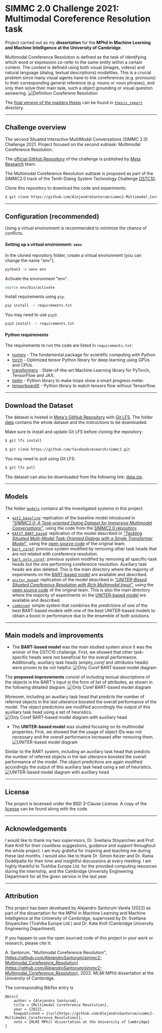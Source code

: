 # SIMMC 2.0 Challenge 2021: Multimodal Coreference Resolution task

Project carried out as my **dissertation** for the **MPhil in Machine Learning and Machine Intelligence at the University of Cambridge**.

Multimodal Coreference Resolution is defined as the task of identifying which word or expression co-refer to the same entity within a certain context. The context is defined using both visual (images, videos) and natural language (dialog, textual descriptions) modalities. This is a crucial problem since many visual agents have to link coreferences (e.g. pronouns) to their corresponding general reference (e.g. nouns or noun phrases), and only then solve their main task, such a object grounding or visual question asnwering.
![Definition Coreferene Resolution](https://github.com/AlejandroSantorum/simmc2-Multimodal_Coreference_Resolution/blob/main/imgs/define_coref_resolution.png)
<!---
<img src="imgs/define_coref_resolution.png" width=650 height=320 alt="Definition Coreferene Resolution">
-->

The [final version of the masters thesis](https://github.com/AlejandroSantorum/simmc2-Multimodal_Coreference_Resolution/tree/main/thesis_report/AlejandroSantorum_MLMI_dissertation.pdf) can be found in [`thesis_report`](https://github.com/AlejandroSantorum/simmc2-Multimodal_Coreference_Resolution/tree/main/thesis_report) directory.

---------------------------------------------
## Challenge overview
The second Situated Interactive MultiModal Conversations (SIMMC 2.0) Challenge 2021. Project focused on the second subtask: Multimodal Coreference Resolution.

The [official GitHub Repository](https://github.com/facebookresearch/simmc2) of the challenge is published by [Meta Research](https://github.com/facebookresearch) team.

The Multimodal Coreference Resolution subtask is proposed as part of the SIMMC2.0 track of the Tenth Dialog System Technology Challenge [DSTC10](https://sites.google.com/dstc.community/dstc10/home).

Clone this repository to download the code and experiments:
```bash
$ git clone https://github.com/AlejandroSantorum/simmc2-Multimodal_Coreference_Resolution.git
```

----------------------------------------------
## Configuration (recommended)

Using a virtual environment is recommended to minimize the chance of conflicts.

#### Setting up a virtual environment: `venv`

In the cloned repository folder, create a virtual environment (you can change the name "env").
```bash
python3 -m venv env
```

Activate the environment "env".
```bash
source env/bin/activate
```

Install requirements using `pip`.
```bash
pip install -r requirements.txt
```
You may need to use `pip3`.
```bash
pip3 install -r requirements.txt
```

#### Python requirements
The requirements to run the code are listed in `requirements.txt`:
* [numpy](https://github.com/numpy/numpy) - The fundamental package for scientific computing with Python
* [torch](https://pytorch.org/) - Optimized tensor Python library for deep learning using GPUs and CPUs.
* [transformers](https://huggingface.co/docs/transformers/index) - State-of-the-art Machine Learning library for PyTorch, TensorFlow and JAX.
* [tqdm](https://github.com/tqdm/tqdm) - Python library to make loops show a smart progress meter.
* [tensorboardX](https://pypi.org/project/tensorboardX/) - Python library to watch tensors flow without Tensorflow.


----------------------------------------------
## Download the Dataset
The dataset is hosted in [Meta's GitHub Repository](https://github.com/facebookresearch/simmc2) with [Git LFS](https://git-lfs.github.com/). The folder [data](https://github.com/facebookresearch/simmc2/tree/main/data) contains the whole dataset and the instructions to be downloaded.

Make sure to install and update Git LFS before cloning the repository:
```bash
$ git lfs install
```

```bash
$ git clone https://github.com/facebookresearch/simmc2.git
```

You may need to pull using Git LFS:
```bash
$ git lfs pull
```

The dataset can also be downloaded from the following link: [data.zip](https://drive.google.com/file/d/1L6k0s4uFvEJZyWRp8N8NtoQ0k_VsV0Kl/view?usp=sharing).

----------------------------------------------
## Models

The folder [`models`](https://github.com/AlejandroSantorum/simmc2-Multimodal_Coreference_Resolution/tree/main/models) contains all the investigated systems in this project:

- [`gpt2_baseline`](https://github.com/AlejandroSantorum/simmc2-Multimodal_Coreference_Resolution/tree/main/models/gpt2_baseline): replication of the baseline model introduced in [*"SIMMC2.0: A Task-oriented Dialog Dataset for Immersive Multimodal Conversations"*](https://aclanthology.org/2021.emnlp-main.401.pdf), using the code from the [SIMMC2.0 repository](https://github.com/facebookresearch/simmc2).
- [`KAIST_BART_based`](https://github.com/AlejandroSantorum/simmc2-Multimodal_Coreference_Resolution/tree/main/models/KAIST_BART_based): replication of the model described in [*"Tackling Situated Multi-Modal Task-Oriented Dialogs with a Single Transformer Model"*](https://openreview.net/forum?id=NajekV9uBas), using the [open source code](https://github.com/KAIST-AILab/DSTC10-SIMMC) of the original team.
- [`bart_coref`](https://github.com/AlejandroSantorum/simmc2-Multimodal_Coreference_Resolution/tree/main/models/bart_coref): previous system modified by removing other task heads that are *not* related with coreference resolution.
- [`bart_only_coref`](https://github.com/AlejandroSantorum/simmc2-Multimodal_Coreference_Resolution/tree/main/models/bart_only_coref): previous system modified by removing all specific-task heads but the one performing coreference resolution. Auxiliary task heads are also deleted. This is the main directory where the majority of experiments on the [BART-based model](https://openreview.net/forum?id=NajekV9uBas) are available and described.
- [`uniter_based`](https://github.com/AlejandroSantorum/simmc2-Multimodal_Coreference_Resolution/tree/main/models/uniter_based): replication of the model described in [*"UNITER-Based Situated Coreference Resolution with Rich Multimodal Input"*](https://arxiv.org/abs/2112.03521), using the [open source code](https://github.com/i-need-sleep/MMCoref_Cleaned) of the original team. This is also the main directory where the majority of experiments on the [UNITER-based model](https://arxiv.org/abs/2112.03521) are available and described.
- [`combined`](https://github.com/AlejandroSantorum/simmc2-Multimodal_Coreference_Resolution/tree/main/models/combined): simple system that combines the predictions of one of the best BART-based models with one of the best UNITER-based models to obtain a boost in performance due to the ensemble of both solutions.


----------------------------------------------
## Main models and improvements

- The **BART-based model** was the main studied system since it was the winner of the DSTC10 challenge. First, we showed that other task-specific heads were not beneficial for the overall performance. Additionally, auxiliary task heads (*empty_coref* and *attributes* heads) were proven to be not helpful.
![Only Coref BART-based model diagram](https://github.com/AlejandroSantorum/simmc2-Multimodal_Coreference_Resolution/blob/main/imgs/1head_bart_diagram.png)
<!---
<img src="imgs/1head_bart_diagram.png" width=650 height=320 alt="Only Coref BART-based model diagram">
-->

The **proposed improvements** consist of including textual descriptions of the objects in the BART's input in the form of list of attributes, as shown in the following detailed diagram.
![Only Coref BART-based model diagram](https://github.com/AlejandroSantorum/simmc2-Multimodal_Coreference_Resolution/blob/main/imgs/detailed_bart_diagram_attrs_emphasized.png)
<!---
<img src="imgs/detailed_bart_diagram_attrs_emphasized.png" width=650 height=320 alt="Only Coref BART-based model detailed diagram">
-->
Moreover, including an auxiliary task head that predicts the number of referred objects in the last utterance boosted the overall performance of the model. The object predictions are modified accordingly the output of this auxiliary task head using a set of heuristics.
![Only Coref BART-based model diagram with auxiliary head](https://github.com/AlejandroSantorum/simmc2-Multimodal_Coreference_Resolution/blob/main/imgs/detailed_bart_aux_head_marking_new.png)
<!---
<img src="imgs/detailed_bart_aux_head_marking_new.png" width=650 height=320 alt="Only Coref BART-based model with auxiliary head diagram">
-->

- The **UNITER-based model** was studied focusing on its multimodal properties. First, we showed that the usage of object IDs was not necessary and the overall performance increased after removing them.
![UNITER-based model diagram](https://github.com/AlejandroSantorum/simmc2-Multimodal_Coreference_Resolution/blob/main/imgs/uniter_solution_diagram.png)
<!---
<img src="imgs/uniter_solution_diagram.png" width=650 height=320 alt="UNITER-based model diagram">
-->

Similar to the BART system, including an auxiliary task head that predicts the number of referred objects in the last utterance boosted the overall performance of the model. The object predictions are again modified accordingly the output of this auxiliary task head using a set of heuristics.
![UNITER-based model diagram with auxiliary head](https://github.com/AlejandroSantorum/simmc2-Multimodal_Coreference_Resolution/blob/main/imgs/detailed_uniter_aux_head_marking_new.png)
<!---
<img src="imgs/detailed_uniter_aux_head_marking_new.png" width=650 height=320 alt="UNITER-based model diagram with auxiliary head diagram">
-->


----------------------------------------------
## License
The project is lecensed under the BSD 3-Clause License. A copy of the [license](https://github.com/AlejandroSantorum/simmc2-Multimodal_Coreference_Resolution/blob/main/LICENSE) can be found along with the code.


----------------------------------------------
## Acknowledgements

I would like to thank my two supervisors, Dr. Svetlana Stoyanchev and Prof. Kate Knill for their countless suggestions, guidance and support throughout the whole project. I am truly grateful for inspiring and teaching me during these last months. I would also like to thank Dr. Simon Keizer and Dr. Rama Doddipatla for their time and insightful discussions at every meeting. I am highly thankful to Toshiba Europe Ltd. for the provided computing resources during the internship, and the Cambridge University Engineering Department for all the given service in the last year.


----------------------------------------------
## Attribution

This project has been developed by Alejandro Santorum Varela (2022) as part of the dissertation for the MPhil in Machine Learning and Machine Intelligence at the University of Cambridge, supervised by Dr. Svetlana Stoyanchev (Toshiba Europe Ltd.) and Dr. Kate Knill (Cambridge University Engineering Department).

If you happen to use the open sourced code of this project in your work or research, please cite it:

A. Santorum, "Multimodal Coreference Resolution", [https://github.com/AlejandroSantorum/simmc2-Multimodal_Coreference_Resolution](https://github.com/AlejandroSantorum/simmc2-Multimodal_Coreference_Resolution), 2022. MLMI MPhil dissertation at the University of Cambridge.

The corresponding BibTex entry is

```
@misc{
    author = {Alejandro Santorum},
    title = {Multimodal Coreference Resolution},
    year = {2022},
    howpublished = {\url{https://github.com/AlejandroSantorum/simmc2-Multimodal_Coreference_Resolution}},
    note = {MLMI MPhil dissertation at the University of Cambridge}
}
```



